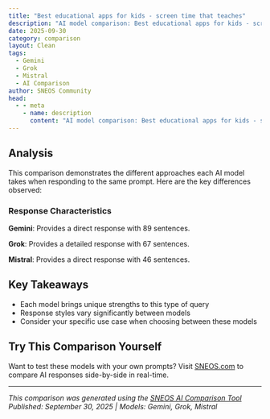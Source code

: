 ```yaml
---
title: "Best educational apps for kids - screen time that teaches"
description: "AI model comparison: Best educational apps for kids - screen time that teaches..."
date: 2025-09-30
category: comparison
layout: Clean
tags:
  - Gemini
  - Grok
  - Mistral
  - AI Comparison
author: SNEOS Community
head:
  - - meta
    - name: description
      content: "AI model comparison: Best educational apps for kids - screen time that teaches..."
---
```


<ChatComparison
  title="Best educational apps for kids - screen time that teaches"
  prompt="Best educational apps for kids - screen time that teaches"
  :responses='{
    "Gemini": "Okay, let\u0027s break down some of the best educational apps for kids, categorized by age range and subject area, along with some key features and considerations:\n\n**General Recommendations and Tips Before We Dive In:**\n\n*   **Age Appropriateness:**  This is *crucial*. Apps designed for older kids can be frustrating or confusing for younger ones.  Most apps are clearly labeled with age recommendations.\n*   **Child-Friendly Interface:** Look for apps with intuitive navigation, clear instructions, and engaging visuals that won\u0027t overwhelm kids.\n*   **Parental Controls:**  Apps with parental dashboards let you track progress, set time limits, and customize the learning experience.\n*   **Ads and In-App Purchases:**  Be very careful about these.  Choose apps that are ad-free or have limited, controlled ads. In-app purchases can be a money pit. Look for apps that offer all features up front, or that have a single, one-time purchase to unlock everything.\n*   **Offline Access:** Apps that can be used offline are great for travel or when internet access is limited.\n*   **Trial Periods:** Take advantage of free trials or free versions to see if an app is a good fit for your child before committing to a subscription.\n*   **Balanced Screen Time:** Educational apps are great, but they shouldn\u0027t replace other activities like playing outdoors, reading physical books, and engaging in creative play.\n\n**Categories \u0026 App Recommendations**\n\n**1. Early Learning (Ages 2-5):**\n\n*   **Focus:**  Phonics, early math concepts, shapes, colors, letters, numbers, problem-solving, creativity.\n\n    *   **PBS KIDS Games:** (Free) A wide variety of games featuring popular PBS characters.  Focuses on early math, literacy, and social-emotional skills.  No ads, which is a huge plus.\n\n    *   **Khan Academy Kids:** (Free) A comprehensive, free learning app with activities covering reading, math, social-emotional development, and creative expression.  Well-designed and engaging. No ads or in-app purchases.\n\n    *   **Starfall ABCs:** (Free with in-app purchase for more content) Excellent for learning the alphabet and basic phonics.  Simple, engaging, and effective.\n\n    *   **Sago Mini World:** (Subscription)  A collection of adorable, open-ended play apps that encourage creativity and exploration.  Great for imaginative play and problem-solving.\n\n    *   **Toca Boca Apps:** (Individual purchases)  A series of apps that focus on open-ended play and creativity.  Examples include Toca Hair Salon, Toca Kitchen, and Toca Life World.\n\n    *   **Endless Alphabet:** (Paid)  Teaches letter sounds and vocabulary in a fun and interactive way.  Cute monster characters make learning enjoyable.\n\n    *   **LEGO DUPLO World:** (Subscription) Designed for toddlers and preschoolers, it features fun games with LEGO DUPLO bricks.\n\n**2. Elementary School (Ages 6-11):**\n\n*   **Focus:**  Reading comprehension, math skills, science, history, coding, typing.\n\n    *   **Prodigy Math Game:** (Free with optional subscription) An engaging math game that adapts to your child\u0027s skill level. Covers topics from basic arithmetic to algebra.  The free version has limited content.\n\n    *   **ABCmouse.com:** (Subscription) A comprehensive curriculum for kids ages 2-8, covering reading, math, science, art, and music.  Can be a good option for homeschooling or supplemental learning.\n\n    *   **BrainPOP Jr.:** (Subscription) Animated educational videos covering a wide range of topics.  Engaging and informative.\n\n    *   **ScratchJr:** (Free)  A visual programming language designed for young children.  Helps kids learn the basics of coding in a fun and creative way.\n\n    *   **Epic!:** (Subscription)  A digital library with a vast collection of ebooks, audiobooks, and learning videos for kids of all ages.  Great for encouraging reading.\n\n    *   **Osmo:** (Requires Osmo base and game pieces) Combines physical play with digital learning.  A variety of games are available, covering topics like coding, math, and art.\n\n    *   **News-O-Matic:** (Subscription) A daily news app written for kids.  Features age-appropriate articles, videos, and interactive games.\n\n    *   **National Geographic Kids:** (Subscription) Offers a variety of articles, videos, and games about animals, science, and geography.\n\n    *   **TypingClub:** (Free with optional paid upgrade) Teaches touch typing through interactive lessons and games.\n    *   **Duolingo:** (Free with optional subscription) Language learning app with game-like lessons. Can introduce kids to other languages.\n\n**3. Middle School/Teen (Ages 12\u002B):**\n\n*   **Focus:**  Advanced math, science, history, language learning, test prep, career exploration.\n\n    *   **Khan Academy:** (Free) A vast library of free educational resources, covering everything from math and science to history and art.  Excellent for supplementing school learning or for self-directed learning.\n\n    *   **Quizlet:** (Free with optional subscription) A flashcard app that allows students to create and share flashcards for any subject.  Great for studying and memorization.\n\n    *   **Duolingo:** (Free with optional subscription) More advanced language learning for older children and adults.\n\n    *   **Brilliant:** (Subscription) Focuses on math, science, and computer science. Offers interactive courses and problem-solving challenges.\n\n    *   **Coursera:** (Individual courses, some free) Offers online courses from top universities and institutions.  A good option for older teens who want to explore specific subjects in more depth.\n\n    *   **edX:** (Individual courses, some free) Similar to Coursera, offers online courses from universities around the world.\n\n    *   **Photomath:** (Free with optional subscription) A math app that can solve equations by scanning them with your camera.  Helpful for checking homework or understanding difficult concepts.\n\n**Subject-Specific Recommendations:**\n\n*   **Math:** Prodigy Math Game, Khan Academy, Photomath, Brilliant.org\n*   **Reading \u0026 Literacy:** Epic!, Starfall, ABCmouse.com, Reading Eggs, Raz-Kids\n*   **Coding:** ScratchJr, Tynker, Codecademy\n*   **Science:** BrainPOP, National Geographic Kids, Khan Academy\n*   **Language Learning:** Duolingo, Memrise\n*   **Typing:** TypingClub\n\n**Important Considerations for Choosing Apps:**\n\n*   **Educational Value:** Does the app actually teach something meaningful? Is it aligned with curriculum standards?\n*   **Engagement:** Is the app fun and engaging for your child? Will they want to use it?\n*   **Adaptability:** Does the app adapt to your child\u0027s skill level and progress?\n*   **Accessibility:** Is the app accessible to children with disabilities?\n*   **Privacy:** Does the app protect your child\u0027s privacy? Does it collect personal information? Read the app\u0027s privacy policy carefully.\n\n**How to Use Apps Effectively:**\n\n*   **Set Time Limits:**  Don\u0027t let your child spend hours on apps.  Use parental controls or app timers to set reasonable limits.\n*   **Be Involved:**  Play apps with your child and talk about what they are learning.\n*   **Make it a Supplement, Not a Replacement:** Apps should be used to supplement other learning activities, not replace them.\n*   **Encourage Exploration:** Let your child explore different apps and find the ones that they enjoy.\n*   **Talk About Online Safety:**  Discuss online safety with your child and teach them how to be responsible digital citizens.\n\n**Final Thoughts**\n\nThe best educational apps are those that are engaging, effective, and aligned with your child\u0027s learning goals. Take the time to research different apps and find the ones that are the best fit for your family. Remember that apps are just one tool in the toolbox, and it\u0027s important to provide your child with a variety of learning experiences.  Have fun exploring the world of educational apps!\n",
    "Grok": "Finding educational apps for kids that make screen time productive can be a game-changer for parents. These apps can help children learn new skills, reinforce school lessons, and develop critical thinking while keeping them engaged. Below is a list of some of the best educational apps for kids across various age groups and subjects, based on user reviews, expert recommendations, and their ability to balance learning with fun.\n\n### 1. **Khan Academy Kids (Ages 2-8)**\n   - **Focus**: Early learning, math, reading, social-emotional skills\n   - **Why It\u2019s Great**: Developed by the renowned Khan Academy, this app offers thousands of interactive activities, books, videos, and games tailored to preschool and early elementary kids. It covers foundational skills like phonics, counting, and problem-solving, and adapts to the child\u2019s learning level.\n   - **Platform**: iOS, Android, Amazon\n   - **Cost**: Free, with no ads or in-app purchases\n   - **Bonus**: Personalized learning paths and a focus on creativity with drawing and storytelling tools.\n\n### 2. **ABCmouse (Ages 2-8)**\n   - **Focus**: Comprehensive early learning curriculum\n   - **Why It\u2019s Great**: ABCmouse provides a full online curriculum for preschool through 2nd grade, covering reading, math, science, and art. It includes over 10,000 activities, such as games, puzzles, and animated lessons, making learning feel like play.\n   - **Platform**: iOS, Android, web\n   - **Cost**: Subscription ($12.99/month or $45/year after a free trial)\n   - **Bonus**: Progress tracking for parents to monitor their child\u2019s development.\n\n### 3. **Duolingo Kids (Ages 4\u002B)**\n   - **Focus**: Language learning\n   - **Why It\u2019s Great**: A child-friendly version of the popular Duolingo app, it teaches languages like Spanish and French through bite-sized lessons and fun characters. The app uses gamification (rewards and streaks) to keep kids motivated.\n   - **Platform**: iOS, Android\n   - **Cost**: Free with ads; Duolingo Plus ($6.99/month) removes ads and adds offline access\n   - **Bonus**: Builds bilingual skills early with a focus on speaking and listening.\n\n### 4. **Prodigy (Ages 6-14)**\n   - **Focus**: Math\n   - **Why It\u2019s Great**: Prodigy turns math practice into an engaging RPG (role-playing game) where kids solve math problems to advance in a fantasy world. It aligns with school curricula and adapts to the child\u2019s skill level.\n   - **Platform**: iOS, Android, web\n   - **Cost**: Free with optional premium membership ($8.95/month) for extra features\n   - **Bonus**: Parents and teachers can track progress and set specific learning goals.\n\n### 5. **Epic! (Ages 2-12)**\n   - **Focus**: Reading and literacy\n   - **Why It\u2019s Great**: Epic! is a digital library with over 40,000 eBooks, audiobooks, and educational videos. It offers personalized book recommendations based on a child\u2019s reading level and interests, encouraging a love for reading.\n   - **Platform**: iOS, Android, web\n   - **Cost**: Subscription ($9.99/month or $71.99/year after a free trial)\n   - **Bonus**: Safe, ad-free environment with offline reading options.\n\n### 6. **Tynker (Ages 7-14)**\n   - **Focus**: Coding and computer science\n   - **Why It\u2019s Great**: Tynker introduces kids to coding through interactive lessons, games, and projects like building apps or animating characters. It\u2019s perfect for beginners and supports languages like Python and JavaScript as kids advance.\n   - **Platform**: iOS, Android, web\n   - **Cost**: Free with limited content; subscription ($9-$25/month) for full access\n   - **Bonus**: Encourages STEM skills and creativity with real-world applications like drone programming.\n\n### 7. **BrainPOP Jr. (Ages 5-9) \u0026 BrainPOP (Ages 9-14)**\n   - **Focus**: Science, social studies, English, math, and more\n   - **Why It\u2019s Great**: BrainPOP offers animated videos on a wide range of topics, followed by quizzes and activities to reinforce learning. BrainPOP Jr. is tailored for younger kids, while the main app suits older children.\n   - **Platform**: iOS, Android, web\n   - **Cost**: Subscription ($14.95/month or $119/year for family access)\n   - **Bonus**: Trusted by schools and includes tools for critical thinking and discussion.\n\n### 8. **Endless Numbers (Ages 3-6)**\n   - **Focus**: Early math skills\n   - **Why It\u2019s Great**: This app introduces preschoolers to counting, number recognition, addition, and patterns through interactive animations and cute monster characters. It\u2019s intuitive and visually appealing.\n   - **Platform**: iOS, Android\n   - **Cost**: $14.99 one-time purchase for full access\n   - **Bonus**: No subscription or ads, making it a safe and cost-effective choice.\n\n### 9. **Sago Mini Apps (Ages 2-5)**\n   - **Focus**: Creativity, problem-solving, early learning\n   - **Why It\u2019s Great**: Sago Mini offers a collection of apps (like Trucks and Diggers or World) that encourage open-ended play and exploration. Kids can build, create, and solve puzzles while learning basic concepts.\n   - **Platform**: iOS, Android\n   - **Cost**: Some apps are free with in-app purchases; others are one-time purchases ($3.99-$6.99)\n   - **Bonus**: Ad-free with no in-app purchases in paid versions, ensuring a safe experience.\n\n### 10. **National Geographic Kids (Ages 6-12)**\n   - **Focus**: Science, geography, animals\n   - **Why It\u2019s Great**: This app brings the wonders of nature and science to life with stunning visuals, articles, and interactive content from National Geographic. It\u2019s ideal for curious kids who love animals and exploration.\n   - **Platform**: Web, with some app features on iOS/Android\n   - **Cost**: Free content; subscription for full magazine access ($24.95/year)\n   - **Bonus**: Inspires a love for the planet and real-world learning.\n\n### Tips for Choosing and Using Educational Apps\n- **Age-Appropriateness**: Check the recommended age range and ensure the content matches your child\u2019s developmental stage.\n- **Screen Time Limits**: Balance app use with other activities. The American Academy of Pediatrics suggests 1 hour of high-quality screen time per day for children aged 2-5, with more flexibility for older kids if it\u2019s educational.\n- **Parental Controls**: Use apps with progress tracking or parent dashboards to monitor usage and learning outcomes.\n- **Engage Together**: Co-play or discuss what they\u2019ve learned to reinforce concepts and strengthen bonding.\n- **Free vs. Paid**: Free apps often have ads or limited content, so consider if a subscription or one-time purchase offers better value and safety.\n\nThese apps are widely praised for their educational value and ability to make learning fun. Start with one or two that align with your child\u2019s interests or areas they need support in, and adjust based on their engagement. If you have a specific age group or subject in mind, let me know, and I can narrow it down further!",
    "Mistral": "There are numerous educational apps that can make screen time productive and engaging for kids. Here are some of the best ones across various subjects and age groups:\n\n### 1. **ABCmouse.com**\n- **Age Group:** 2-8 years\n- **Subjects:** Reading, Math, Science, Art\n- **Features:** Over 850 lessons, interactive games, and activities.\n\n### 2. **Khan Academy Kids**\n- **Age Group:** 2-7 years\n- **Subjects:** Math, Reading, Logic, Creativity\n- **Features:** Personalized learning paths, interactive activities, and a variety of subjects.\n\n### 3. **Duolingo**\n- **Age Group:** 4\u002B years\n- **Subjects:** Language Learning\n- **Features:** Gamified language learning with a wide range of languages.\n\n### 4. **Epic!**\n- **Age Group:** 12 and under\n- **Subjects:** Reading\n- **Features:** Digital library with over 40,000 books, learning videos, quizzes, and more.\n\n### 5. **Prodigy**\n- **Age Group:** 1st to 8th grade\n- **Subjects:** Math\n- **Features:** Engaging math games aligned with curriculum standards.\n\n### 6. **ScratchJr**\n- **Age Group:** 5-7 years\n- **Subjects:** Coding\n- **Features:** Introduces coding concepts through interactive stories and games.\n\n### 7. **Toca Life World**\n- **Age Group:** 6-12 years\n- **Subjects:** Creativity, Problem-Solving\n- **Features:** Open-ended play with various locations and characters to explore.\n\n### 8. **BrainPOP**\n- **Age Group:** K-12\n- **Subjects:** Science, Social Studies, English, Math, Arts, Music, Health, Technology\n- **Features:** Animated educational videos, quizzes, and interactive activities.\n\n### 9. **Starfall ABCs**\n- **Age Group:** 2-5 years\n- **Subjects:** Reading, Phonics\n- **Features:** Interactive games and activities to teach letters, sounds, and words.\n\n### 10. **Quick Math Jr.**\n- **Age Group:** 4-8 years\n- **Subjects:** Math\n- **Features:** Fun math games that help develop number sense and basic arithmetic skills.\n\n### 11. **National Geographic Kids**\n- **Age Group:** 6\u002B years\n- **Subjects:** Science, Geography, Animals\n- **Features:** Interactive games, quizzes, and articles about animals and the natural world.\n\n### 12. **Lightbot: Programming Puzzles**\n- **Age Group:** 4\u002B years\n- **Subjects:** Coding\n- **Features:** Puzzle-based coding game that teaches programming logic.\n\n### 13. **Endless Alphabet**\n- **Age Group:** 5 and under\n- **Subjects:** Vocabulary, Reading\n- **Features:** Interactive word puzzles and animations to teach new words.\n\n### 14. **PBS Kids Games**\n- **Age Group:** 2-8 years\n- **Subjects:** Various\n- **Features:** Educational games featuring popular PBS Kids characters.\n\n### 15. **Mystery Math Town**\n- **Age Group:** 6-12 years\n- **Subjects:** Math\n- **Features:** Adventure game that combines math problems with exploration and puzzle-solving.\n\n### 16. **Osmo**\n- **Age Group:** 5-12 years\n- **Subjects:** Various\n- **Features:** Hands-on learning games that use physical pieces and an iPad.\n\n### 17. **Tynker**\n- **Age Group:** 5\u002B years\n- **Subjects:** Coding\n- **Features:** Coding lessons and projects for kids of all ages.\n\n### 18. **Sago Mini World**\n- **Age Group:** 2-5 years\n- **Subjects:** Creativity, Problem-Solving\n- **Features:** Collection of fun and educational games for young children.\n\n### 19. **DragonBox Algebra**\n- **Age Group:** 5\u002B years\n- **Subjects:** Math\n- **Features:** Interactive game that teaches algebraic concepts through puzzles.\n\n### 20. **The Monster at the End of This Book**\n- **Age Group:** 4\u002B years\n- **Subjects:** Reading\n- **Features:** Interactive storybook featuring Grover from Sesame Street.\n\nThese apps can turn screen time into a valuable learning experience, helping kids develop essential skills while having fun. Always ensure that the apps are age-appropriate and monitor your child\u0027s usage to maintain a healthy balance between screen time and other activities."
  }'
  published-date="22:46"
/>

## Analysis

This comparison demonstrates the different approaches each AI model takes when responding to the same prompt. Here are the key differences observed:

### Response Characteristics

**Gemini**: Provides a direct response with 89 sentences. 

**Grok**: Provides a detailed response with 67 sentences. 

**Mistral**: Provides a direct response with 46 sentences. 

## Key Takeaways

- Each model brings unique strengths to this type of query
- Response styles vary significantly between models
- Consider your specific use case when choosing between these models

## Try This Comparison Yourself

Want to test these models with your own prompts? Visit [SNEOS.com](https://sneos.com) to compare AI responses side-by-side in real-time.

---

*This comparison was generated using the [SNEOS AI Comparison Tool](https://sneos.com)*
*Published: September 30, 2025 | Models: Gemini, Grok, Mistral*
